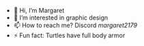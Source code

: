 - 👋 Hi, I’m Margaret
- 👀 I’m interested in graphic design
- 📫 How to reach me? Discord *margaret2179*
- ⚡ Fun fact: Turtles have full body armor

<!---
Margandalf/Margandalf is a ✨ special ✨ repository because its `README.md` (this file) appears on your GitHub profile.
You can click the Preview link to take a look at your changes.
--->
